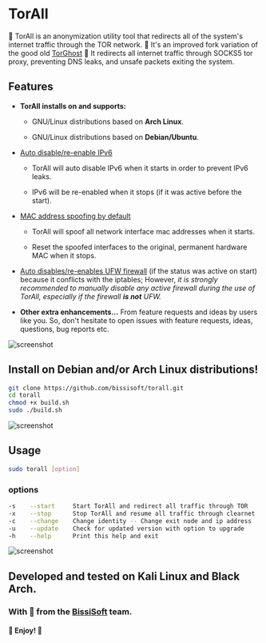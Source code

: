 # TorAll
🧅 TorAll is an anonymization utility tool that redirects all of the system's internet traffic through the TOR network. 🥸
It's an improved fork variation of the good old [TorGhost](https://github.com/SusmithKrishnan/torghost) 👻 It redirects all internet traffic through SOCKS5 tor proxy, preventing DNS leaks, and unsafe packets exiting the system.

## Features
- **TorAll installs on and supports:**

  - GNU/Linux distributions based on **Arch Linux**.

  - GNU/Linux distributions based on **Debian/Ubuntu**.

- [Auto disable/re-enable IPv6](https://github.com/bissisoft/torall/issues/7)

  - TorAll will auto disable IPv6 when it starts in order to prevent IPv6 leaks.

  - IPv6 will be re-enabled when it stops (if it was active before the start).

- [MAC address spoofing by default](https://github.com/bissisoft/torall/issues/9)

  - TorAll will spoof all network interface mac addresses when it starts.

  - Reset the spoofed interfaces to the original, permanent hardware MAC when it stops.

- [Auto disables/re-enables UFW firewall](https://github.com/bissisoft/torall/issues/5) (if the status was active on start) because it conflicts with the iptables; However, *it is strongly recommended to manually disable any active firewall during the use of TorAll, especially if the firewall* ***is not*** *UFW.*

- **Other extra enhancements...** From feature requests and ideas by users like you. So, don't hesitate to open issues with feature requests, ideas, questions, bug reports etc.

![screenshot](https://bissisoft.com/torall.v2.0.1.png)

## Install on Debian and/or Arch Linux distributions!
```sh
git clone https://github.com/bissisoft/torall.git
cd torall
chmod +x build.sh
sudo ./build.sh
```

![screenshot](https://bissisoft.com/torall.v2.0.2.png)

## Usage
```sh
sudo torall [option]
```
### options
```sh
-s    --start     Start TorAll and redirect all traffic through TOR
-x    --stop      Stop TorAll and resume all traffic through clearnet
-c    --change    Change identity -- Change exit node and ip address
-u    --update    Check for updated version with option to upgrade
-h    --help      Print this help and exit
```

![screenshot](https://bissisoft.com/torall.v2.0.3.png)

## Developed and tested on Kali Linux and Black Arch.

### With 🧡 from the [BissiSoft](https://bissisoft.com) team.

#### 🥳 Enjoy! 🎉
